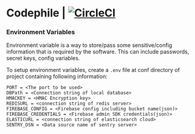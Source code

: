 # Codephile | [![CircleCI](https://circleci.com/gh/mdg-iitr/Codephile.svg?style=svg&circle-token=f989c04ad5d3a6578d45296b18cdca223e504bde)](https://circleci.com/gh/mdg-iitr/Codephile)

### Environment Variables

Environment variable is a way to store/pass some sensitive/config information that is required by the software. This can include passwords, secret keys, config variables.

To setup environment variables, create a `.env` file at conf directory of project containing following information:
```
PORT = <The port to be used>
DBPath = <Connection string of local database>
HMACKEY = <HMAC Encryption key>
REDISURL = <connection string of redis server>
FIREBASE_CONFIG = <Firebase config including bucket name(json)>
FIREBASE_CREDENTIALS = <Firebase admin SDK credentials(json)>
ELASTICURL = <connection string of elasticsearch cloud>
SENTRY_DSN = <Data source name of sentry server>
```
